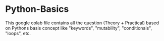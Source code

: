 # Python-Basics
This google colab file contains all the question (Theory + Practical) based on Pythons basis concept like "keywords", "mutability", "conditionals", "loops", etc.

